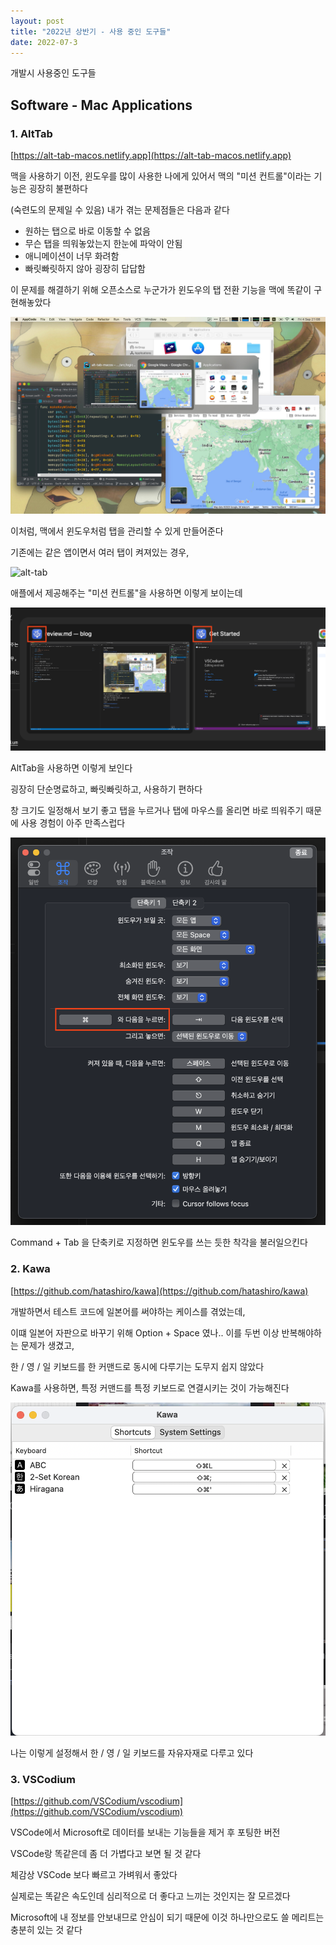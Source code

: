 ```yaml
---
layout: post
title: "2022년 상반기 - 사용 중인 도구들"
date: 2022-07-3
---
```


개발시 사용중인 도구들

## Software - Mac Applications

### 1. AltTab

[https://alt-tab-macos.netlify.app](https://alt-tab-macos.netlify.app)

맥을 사용하기 이전, 윈도우를 많이 사용한 나에게 있어서 맥의 "미션 컨트롤"이라는 기능은 굉장히 불편하다

(숙련도의 문제일 수 있음) 내가 겪는 문제점들은 다음과 같다

* 원하는 탭으로 바로 이동할 수 없음
* 무슨 탭을 띄워놓았는지 한눈에 파악이 안됨
* 애니메이션이 너무 화려함
* 빠릿빠릿하지 않아 굉장히 답답함

이 문제를 해결하기 위해 오픈소스로 누군가가 윈도우의 탭 전환 기능을 맥에 똑같이 구현해놓았다

![alt-tab](./alt-tab-1.jpeg)

이처럼, 맥에서 윈도우처럼 탭을 관리할 수 있게 만들어준다

기존에는 같은 앱이면서 여러 탭이 켜져있는 경우, 

![alt-tab](./alt-tab-2.png)

애플에서 제공해주는 "미션 컨트롤"을 사용하면 이렇게 보이는데

![alt-tab](./alt-tab-3.png)

AltTab을 사용하면 이렇게 보인다

굉장히 단순명료하고, 빠릿빠릿하고, 사용하기 편하다

창 크기도 일정해서 보기 좋고 탭을 누르거나 탭에 마우스를 올리면 바로 띄워주기 때문에 사용 경험이 아주 만족스럽다

![alt-tab](./alt-tab-4.png)

Command + Tab 을 단축키로 지정하면 윈도우를 쓰는 듯한 착각을 불러일으킨다

### 2. Kawa

[https://github.com/hatashiro/kawa](https://github.com/hatashiro/kawa)

개발하면서 테스트 코드에 일본어를 써야하는 케이스를 겪었는데,

이떄 일본어 자판으로 바꾸기 위해 Option + Space 였나.. 이를 두번 이상 반복해야하는 문제가 생겼고,

한 / 영 / 일 키보드를 한 커맨드로 동시에 다루기는 도무지 쉽지 않았다

Kawa를 사용하면, 특정 커맨드를 특정 키보드로 연결시키는 것이 가능해진다

![kawa](kawa-1.png)

나는 이렇게 설정해서 한 / 영 / 일 키보드를 자유자재로 다루고 있다

### 3. VSCodium

[https://github.com/VSCodium/vscodium](https://github.com/VSCodium/vscodium)

VSCode에서 Microsoft로 데이터를 보내는 기능들을 제거 후 포팅한 버전

VSCode랑 똑같은데 좀 더 가볍다고 보면 될 것 같다

체감상 VSCode 보다 빠르고 가벼워서 좋았다

실제로는 똑같은 속도인데 심리적으로 더 좋다고 느끼는 것인지는 잘 모르겠다

Microsoft에 내 정보를 안보내므로 안심이 되기 때문에 이것 하나만으로도 쓸 메리트는 충분히 있는 것 같다